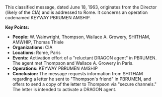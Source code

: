 This classified message, dated June 18, 1963, originates from the Director (likely of the CIA) and is addressed to Rome. It concerns an operation codenamed KEYWAY PBRUMEN AMSHIP.

**Key Points:**

*   **People:** W. Wainwright, Thompson, Wallace A. Growery, SHITHAM, AMWHIP, Thomas Thiele
*   **Organizations:** CIA
*   **Locations:** Rome, Paris
*   **Events:** Activation effort of a "reluctant DRAGON agent" in PBRUMEN. The agent met Thompson and Wallace A. Growery in Paris.
*   **Operations:** KEYWAY PBRUMEN AMSHIP
*   **Conclusion:** The message requests information from SHITHAM regarding a letter he sent to "Thompson's friend" in PBRUMEN, and offers to send a copy of the letter to Thompson via "secure channels." The letter is intended to activate a DRAGON agent.
